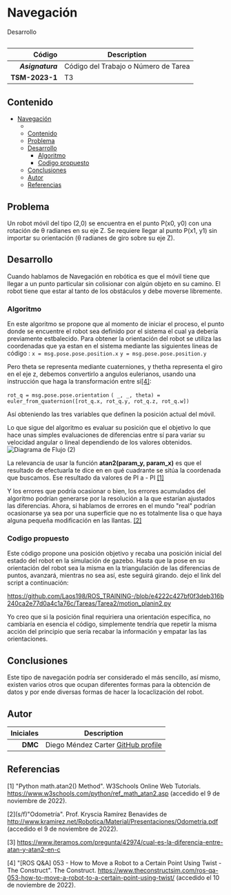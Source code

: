 # Navegación 
Desarrollo 

## 

| Código | Description |
| ------:| ----------- |
| ***Asignatura*** | Código del Trabajo o Número de Tarea | 
| **TSM-2023-1** |  T3 |

## Contenido
- [Navegación](#navegación)
	- [](#)
	- [Contenido](#contenido)
	- [Problema](#problema)
	- [Desarrollo](#desarrollo)
		- [Algoritmo](#algoritmo)
		- [Codigo propuesto](#codigo-propuesto)
	- [Conclusiones](#conclusiones)
	- [Autor](#autor)
	- [Referencias](#referencias)

## Problema
Un robot móvil del tipo (2,0) se encuentra en el punto P(x0, y0) con una rotación de θ radianes en su eje Z. Se requiere llegar al punto P(x1, y1) sin importar su orientación (θ radianes de giro sobre su eje Z). 


## Desarrollo
Cuando hablamos de Navegación en robótica es que el móvil tiene que llegar a un punto particular sin colisionar con algún objeto en su camino. El robot tiene que estar al tanto de los obstáculos y debe moverse libremente. 


### Algoritmo 


En este algoritmo se propone que al momento de iniciar el proceso, el punto donde se encuentre el robot sea definido por el sistema el cual ya debería previamente estbalecido. Para obtener la orientación del robot se utiliza las coordenadas que ya estan en el sistema mediante las siguientes lineas de código : 
``x = msg.pose.pose.position.x`` 
``y = msg.pose.pose.position.y``

Pero theta se representa mediante cuaterniones, y thetha representa el giro en el eje z, debemos convertirlo a angulos eulerianos, usando una instrucción que haga la transformación entre sí[[4]](#4): 

 ``rot_q = msg.pose.pose.orientation``
``( _, _, theta) = euler_from_quaternion([rot_q.x, rot_q.y, rot_q.z, rot_q.w])``

Así obteniendo las tres variables que definen la posición actual del móvil. 

Lo que sigue del algoritmo es evaluar su posición que el objetivo lo que hace unas simples evaluaciones de diferencias entre sí para variar su velocidad angular o lineal dependiendo de los valores obtenidos. 
![Diagrama de Flujo (2)](https://user-images.githubusercontent.com/20031100/200921680-22b08941-6ea8-4708-94a4-769c3f47451e.png)

La relevancia de usar la función **atan2(param_y, param_x)** es que el resultado de efectuarla te dice en en qué cuadrante se sitúa la coordenada que buscamos. Ese resultado da valores de  PI a - PI [[1]](#1)

Y los errores que podría ocasionar o bien, los errores acumulados del algoritmo podrían generarse por la resolución a la que estarían ajustados las diferencias. Ahora, si hablamos de errores en el mundo "real" podrían ocasionarse ya sea por una superficie que no es totalmente lisa o que haya alguna pequeña modificación en las llantas. [[2]](#2)

### Codigo propuesto
Este código propone una posición objetivo y recaba una posición inicial del estado del robot en la simulación de gazebo. Hasta que la pose en su orientación del robot sea la misma en la triangulación de las diferencias de puntos, avanzará, mientras no sea así, este seguirá girando.
dejo el link del script a continuación: 

https://github.com/Laos198/ROS_TRAINING-/blob/e4222c427bf0f3deb316b240ca2e77d0a4c1a76c/Tareas/Tarea2/motion_planin2.py

Yo creo que si la posición final requiriera una orientación específica, no cambiaría en esencia el código, simplemente tendría que repetir la misma acción del principio que sería recabar la información y empatar las las orientaciones. 

## Conclusiones
Este tipo de navegación podría ser considerado el más sencillo, así mismo, existen varios otros que ocupan diferentes formas para la obtención de datos y por ende diversas formas de hacer la locaclización del robot. 
 

## Autor
| Iniciales  | Description |
| ----------:| ----------- |
| **DMC**  | Diego Méndez Carter [GitHub profile](https://github.com/Laos198) |

## Referencias
<a id="1">[1]</a> "Python math.atan2() Method". W3Schools Online Web Tutorials. https://www.w3schools.com/python/ref_math_atan2.asp (accedido el 9 de noviembre de 2022).

<a id="2">[2]</a>(s/f)"Odometría". Prof. Kryscia Ramírez Benavides de http://www.kramirez.net/Robotica/Material/Presentaciones/Odometria.pdf (accedido el 9 de noviembre de 2022).

<a id="3">[3]</a> https://www.iteramos.com/pregunta/42974/cual-es-la-diferencia-entre-atan-y-atan2-en-c


<a id="4">[4]</a> "[ROS Q&A] 053 - How to Move a Robot to a Certain Point Using Twist - The Construct". The Construct. https://www.theconstructsim.com/ros-qa-053-how-to-move-a-robot-to-a-certain-point-using-twist/ (accedido el 10 de noviembre de 2022).

